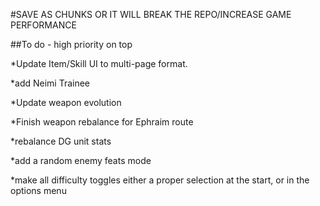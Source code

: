 

#SAVE AS CHUNKS OR IT WILL BREAK THE REPO/INCREASE GAME PERFORMANCE










##To do - high priority on top


*Update Item/Skill UI to multi-page format.


*add Neimi Trainee


*Update weapon evolution


*Finish weapon rebalance for Ephraim route


*rebalance DG unit stats


*add a random enemy feats mode


*make all difficulty toggles either a proper selection at the start, or in the options menu

